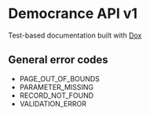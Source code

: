 # Democrance API v1

Test-based documentation built with [Dox](https://github.com/infinum/dox)

## General error codes

- PAGE_OUT_OF_BOUNDS
- PARAMETER_MISSING
- RECORD_NOT_FOUND
- VALIDATION_ERROR
